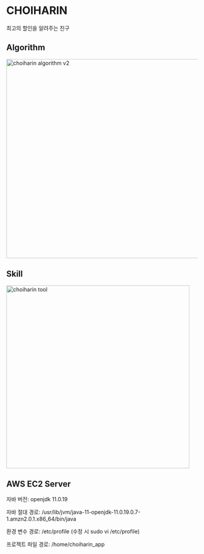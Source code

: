 # CHOIHARIN
최고의 할인을 알려주는 친구


## Algorithm
<img width="525" alt="choiharin algorithm v2" src="https://github.com/grrrkakak/choiharin/assets/99243305/96bebb52-e961-4d71-b956-79ab4f3bdda3">



## Skill
<img width="482" alt="choiharin tool" src="https://github.com/grrrkakak/choiharin/assets/99243305/2e5549bd-b198-4d7a-8b38-1096e526c0ed">



## AWS EC2 Server
자바 버전: openjdk 11.0.19  


자바 절대 경로: /usr/lib/jvm/java-11-openjdk-11.0.19.0.7-1.amzn2.0.1.x86_64/bin/java


환경 변수 경로: /etc/profile (수정 시 sudo vi /etc/profile)


프로젝트 파일 경로: /home/choiharin_app
